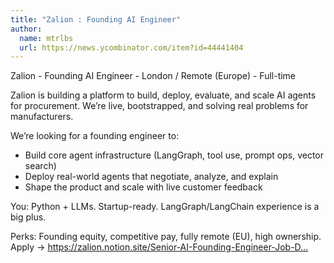 ```yaml
---
title: "Zalion : Founding AI Engineer"
author:
  name: mtrlbs
  url: https://news.ycombinator.com/item?id=44441404
---
```


<JobNavigation />

Zalion - Founding AI Engineer - London &#x2F; Remote (Europe) - Full-time

Zalion is building a platform to build, deploy, evaluate, and scale AI agents for procurement. We’re live, bootstrapped, and solving real problems for manufacturers.

We’re looking for a founding engineer to:
- Build core agent infrastructure (LangGraph, tool use, prompt ops, vector search)
- Deploy real-world agents that negotiate, analyze, and explain
- Shape the product and scale with live customer feedback

You: Python + LLMs. Startup-ready. LangGraph&#x2F;LangChain experience is a big plus.

Perks: Founding equity, competitive pay, fully remote (EU), high ownership.
Apply → <a href="https:&#x2F;&#x2F;zalion.notion.site&#x2F;Senior-AI-Founding-Engineer-Job-Description-206eaef0bcf08008896bd418da0a25fb" rel="nofollow">https:&#x2F;&#x2F;zalion.notion.site&#x2F;Senior-AI-Founding-Engineer-Job-D...</a>
<JobApplication />
